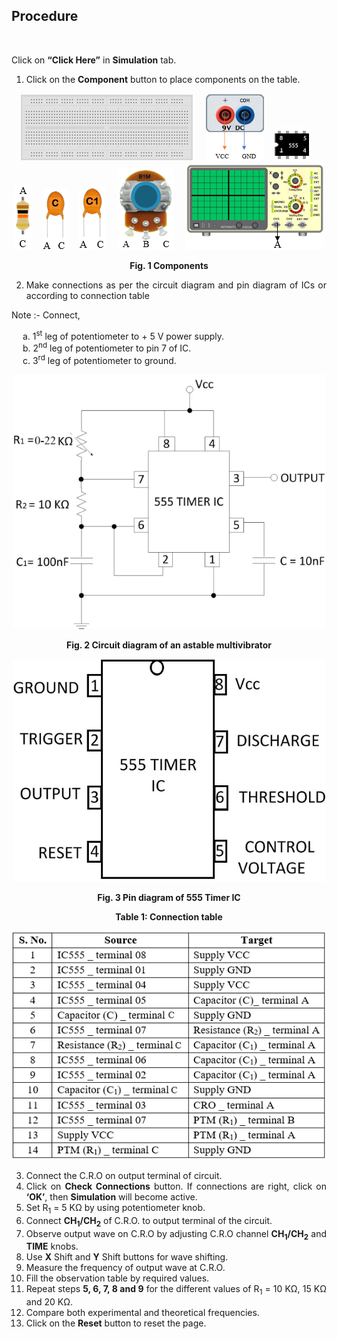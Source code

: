 ## Procedure
<br>
<div style="text-align:justify">

Click on **“Click Here”** in **Simulation** tab.  

1.  Click on the **Component** button to place components on the table.

<center>

![](images/board.png "Breadbord")&emsp; ![](images/supply.png "9V DC Supply")&emsp; ![](images/ic.png "IC 555")&emsp; ![](images/r.png "10KΩ(R2)")&emsp; ![](images/cap.png "10nF Capacitor(C)")&emsp; ![](images/cap1.png "100nF Capacitor(C1)")&emsp; ![](images/ptm.png "Potentiometer (R1)")&emsp; ![](images/cro.png "CRO")  


**Fig. 1 Components** </center>

  
2.  Make connections as per the circuit diagram and pin diagram of ICs or according to connection table
  
Note :- Connect,

&emsp; a.  1<sup>st</sup> leg of potentiometer to + 5 V power supply.  
&emsp; b.  2<sup>nd</sup> leg of potentiometer to pin 7 of IC.  
&emsp; c.  3<sup>rd</sup> leg of potentiometer to ground.  
<center>

![](images/2.2.jpg)

**Fig. 2 Circuit diagram of an astable multivibrator**

![](images/1.1.jpg)

**Fig. 3 Pin diagram of 555 Timer IC**

**Table 1: Connection table**

![](images/table.png) </center>

  
3.  Connect the C.R.O on output terminal of circuit.
4.  Click on **Check Connections** button. If connections are right, click on **‘OK’**, then **Simulation** will become active.
5.  Set R<sub>1</sub> = 5 KΩ by using potentiometer knob.
6.  Connect **CH<sub>1</sub>/CH<sub>2</sub>** of C.R.O. to output terminal of the circuit.
7.  Observe output wave on C.R.O by adjusting C.R.O channel **CH<sub>1</sub>/CH<sub>2</sub>** and **TIME** knobs.
8.  Use **X** Shift and **Y** Shift buttons for wave shifting.
9.  Measure the frequency of output wave at C.R.O.
10.  Fill the observation table by required values.
11.  Repeat steps **5, 6, 7, 8 and 9** for the different values of R<sub>1</sub> = 10 KΩ, 15 KΩ and 20 KΩ.
12.  Compare both experimental and theoretical frequencies.
13.  Click on the **Reset** button to reset the page.

</div>